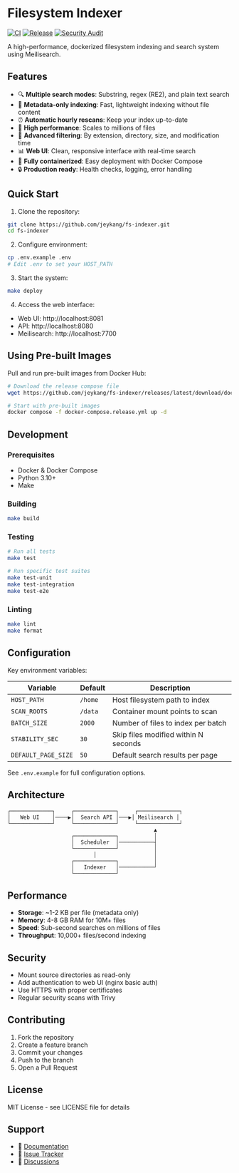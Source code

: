 # Filesystem Indexer

[![CI](https://github.com/jeykang/fs-indexer/actions/workflows/ci.yml/badge.svg)](https://github.com/jeykang/fs-indexer/actions/workflows/ci.yml)
[![Release](https://github.com/jeykang/fs-indexer/actions/workflows/release.yml/badge.svg)](https://github.com/jeykang/fs-indexer/actions/workflows/release.yml)
[![Security Audit](https://github.com/jeykang/fs-indexer/actions/workflows/security.yml/badge.svg)](https://github.com/jeykang/fs-indexer/actions/workflows/security.yml)

A high-performance, dockerized filesystem indexing and search system using Meilisearch.

## Features

- 🔍 **Multiple search modes**: Substring, regex (RE2), and plain text search
- 📁 **Metadata-only indexing**: Fast, lightweight indexing without file content
- ⏰ **Automatic hourly rescans**: Keep your index up-to-date
- 🚀 **High performance**: Scales to millions of files
- 🎯 **Advanced filtering**: By extension, directory, size, and modification time
- 📊 **Web UI**: Clean, responsive interface with real-time search
- 🐳 **Fully containerized**: Easy deployment with Docker Compose
- 🔒 **Production ready**: Health checks, logging, error handling

## Quick Start

1. Clone the repository:
```bash
git clone https://github.com/jeykang/fs-indexer.git
cd fs-indexer
```

2. Configure environment:
```bash
cp .env.example .env
# Edit .env to set your HOST_PATH
```

3. Start the system:
```bash
make deploy
```

4. Access the web interface:
- Web UI: http://localhost:8081
- API: http://localhost:8080
- Meilisearch: http://localhost:7700

## Using Pre-built Images

Pull and run pre-built images from Docker Hub:

```bash
# Download the release compose file
wget https://github.com/jeykang/fs-indexer/releases/latest/download/docker-compose.release.yml

# Start with pre-built images
docker compose -f docker-compose.release.yml up -d
```

## Development

### Prerequisites

- Docker & Docker Compose
- Python 3.10+
- Make

### Building

```bash
make build
```

### Testing

```bash
# Run all tests
make test

# Run specific test suites
make test-unit
make test-integration
make test-e2e
```

### Linting

```bash
make lint
make format
```

## Configuration

Key environment variables:

| Variable | Default | Description |
|----------|---------|-------------|
| `HOST_PATH` | `/home` | Host filesystem path to index |
| `SCAN_ROOTS` | `/data` | Container mount points to scan |
| `BATCH_SIZE` | `2000` | Number of files to index per batch |
| `STABILITY_SEC` | `30` | Skip files modified within N seconds |
| `DEFAULT_PAGE_SIZE` | `50` | Default search results per page |

See `.env.example` for full configuration options.

## Architecture

```
┌─────────────┐     ┌─────────────┐     ┌─────────────┐
│   Web UI    │────▶│  Search API │───▶│ Meilisearch │
└─────────────┘     └─────────────┘     └─────────────┘
                                              ▲
                    ┌─────────────┐           │
                    │  Scheduler  │───────────┤
                    └─────────────┘           │
                           │                  │
                    ┌─────────────┐           │
                    │   Indexer   │───────────┘
                    └─────────────┘
```

## Performance

- **Storage**: ~1-2 KB per file (metadata only)
- **Memory**: 4-8 GB RAM for 10M+ files
- **Speed**: Sub-second searches on millions of files
- **Throughput**: 10,000+ files/second indexing

## Security

- Mount source directories as read-only
- Add authentication to web UI (nginx basic auth)
- Use HTTPS with proper certificates
- Regular security scans with Trivy

## Contributing

1. Fork the repository
2. Create a feature branch
3. Commit your changes
4. Push to the branch
5. Open a Pull Request

## License

MIT License - see LICENSE file for details

## Support

- 📖 [Documentation](https://github.com/jeykang/fs-indexer/wiki)
- 🐛 [Issue Tracker](https://github.com/jeykang/fs-indexer/issues)
- 💬 [Discussions](https://github.com/jeykang/fs-indexer/discussions)